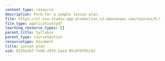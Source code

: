 ```yaml
---
content_type: resource
description: Form for a sample lesson plan.
file: https://ol-ocw-studio-app-production.s3.amazonaws.com/courses/5-95j-teaching-college-level-science-and-engineering-spring-2009/8235e267fed6297b2aa305c0f8f01c52_MIT5_95js09_res01.pdf
file_type: application/pdf
learning_resource_types: []
parent_title: Syllabus
parent_type: CourseSection
resourcetype: Document
title: Lesson plan
uid: 8235e267-fed6-297b-2aa3-05c0f8f01c52
---
```


